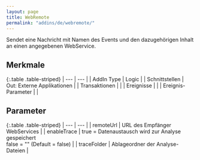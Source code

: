 ```yaml
---
layout: page
title: WebRemote
permalink: "addins/de/webremote/"
---
```


Sendet eine Nachricht mit Namen des Events und den dazugehörigen Inhalt an einen angegebenen WebService.

## Merkmale

{:.table .table-striped}
| --- | --- |
| AddIn Type | Logic |
| Schnittstellen | Out: Externe Applikationen |
| Transaktionen |  |
| Ereignisse |  |
| Ereignis-Parameter |  |


## Parameter

{:.table .table-striped}
| --- | --- |
| remoteUrl | URL des Empfänger WebServices |
| enableTrace | true = Datenaustausch wird zur Analyse gespeichert<br />false = "" (Default = false) |
| traceFolder | Ablageordner der Analyse-Dateien |


<!-- 
## Anwendungsbeispiele 

ToDo
-->
